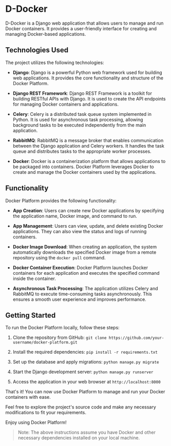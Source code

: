 # D-Docker

D-Docker is a Django web application that allows users to manage and run Docker containers. It provides a user-friendly interface for creating and managing Docker-based applications.

## Technologies Used

The project utilizes the following technologies:

- **Django**: Django is a powerful Python web framework used for building web applications. It provides the core functionality and structure of the Docker Platform.

- **Django REST Framework**: Django REST Framework is a toolkit for building RESTful APIs with Django. It is used to create the API endpoints for managing Docker containers and applications.

- **Celery**: Celery is a distributed task queue system implemented in Python. It is used for asynchronous task processing, allowing background tasks to be executed independently from the main application.

- **RabbitMQ**: RabbitMQ is a message broker that enables communication between the Django application and Celery workers. It handles the task queue and distributes tasks to the appropriate worker processes.

- **Docker**: Docker is a containerization platform that allows applications to be packaged into containers. Docker Platform leverages Docker to create and manage the Docker containers used by the applications.

## Functionality

Docker Platform provides the following functionality:

- **App Creation**: Users can create new Docker applications by specifying the application name, Docker image, and command to run.

- **App Management**: Users can view, update, and delete existing Docker applications. They can also view the status and logs of running containers.

- **Docker Image Download**: When creating an application, the system automatically downloads the specified Docker image from a remote repository using the `docker pull` command.

- **Docker Container Execution**: Docker Platform launches Docker containers for each application and executes the specified command inside the container.

- **Asynchronous Task Processing**: The application utilizes Celery and RabbitMQ to execute time-consuming tasks asynchronously. This ensures a smooth user experience and improves performance.

## Getting Started

To run the Docker Platform locally, follow these steps:

1. Clone the repository from GitHub: `git clone https://github.com/your-username/docker-platform.git`

2. Install the required dependencies: `pip install -r requirements.txt`

3. Set up the database and apply migrations: `python manage.py migrate`

4. Start the Django development server: `python manage.py runserver`

5. Access the application in your web browser at `http://localhost:8000`

That's it! You can now use Docker Platform to manage and run your Docker containers with ease.

Feel free to explore the project's source code and make any necessary modifications to fit your requirements.

Enjoy using Docker Platform!

> Note: The above instructions assume you have Docker and other necessary dependencies installed on your local machine.
